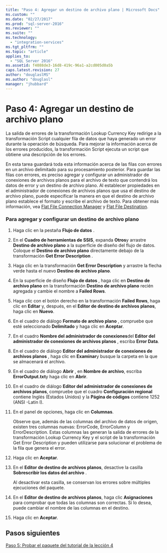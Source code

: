 ```yaml
---
title: "Paso 4: Agregar un destino de archivo plano | Microsoft Docs"
ms.custom: ""
ms.date: "02/27/2017"
ms.prod: "sql-server-2016"
ms.reviewer: ""
ms.suite: ""
ms.technology: 
  - "integration-services"
ms.tgt_pltfrm: ""
ms.topic: "article"
applies_to: 
  - "SQL Server 2016"
ms.assetid: f4088de3-16d8-419c-96a1-a2cd005d0a5b
caps.latest.revision: 27
author: "douglaslMS"
ms.author: "douglasl"
manager: "jhubbard"
---
```

# Paso 4: Agregar un destino de archivo plano
La salida de errores de la transformación Lookup Currency Key redirige a la transformación Script cualquier fila de datos que haya generado un error durante la operación de búsqueda. Para mejorar la información acerca de los errores producidos, la transformación Script ejecuta un script que obtiene una descripción de los errores.  
  
En esta tarea guardará toda esta información acerca de las filas con errores en un archivo delimitado para su procesamiento posterior. Para guardar las filas con errores, es preciso agregar y configurar un administrador de conexiones de archivos planos para el archivo de texto que contendrá los datos de error y un destino de archivo plano. Al establecer propiedades en el administrador de conexiones de archivos planos que usa el destino de archivo plano, puede especificar la manera en que el destino de archivo plano establece el formato y escribe el archivo de texto. Para obtener más información, vea [Flat File Connection Manager](../integration-services/connection-manager/flat-file-connection-manager.md) y [Flat File Destination](../integration-services/data-flow/flat-file-destination.md).  
  
### Para agregar y configurar un destino de archivo plano  
  
1.  Haga clic en la pestaña **Flujo de datos** .  
  
2.  En el **Cuadro de herramientas de SSIS**, expanda **Otros**y arrastre **Destino de archivo plano** a la superficie de diseño del flujo de datos. Coloque el **Destino de archivo plano** directamente debajo de la transformación **Get Error Description** .  
  
3.  Haga clic en la transformación **Get Error Description** y arrastre la flecha verde hasta el nuevo **Destino de archivo plano**.  
  
4.  En la superficie de diseño **Flujo de datos** , haga clic en **Destino de archivo plano** en la transformación **Destino de archivo plano** recién agregada y cambie el nombre a **Failed Rows**.  
  
5.  Haga clic con el botón derecho en la transformación **Failed Rows**, haga clic en **Editar** y, después, en el **Editor de destino de archivos planos**, haga clic en **Nuevo**.  
  
6.  En el cuadro de diálogo **Formato de archivo plano** , compruebe que esté seleccionado **Delimitado** y haga clic en **Aceptar**.  
  
7.  En el cuadro **Nombre del administrador de conexiones**del **Editor del administrador de conexiones de archivos planos** , escriba **Error Data**.  
  
8.  En el cuadro de diálogo **Editor del administrador de conexiones de archivos planos** , haga clic en **Examinar**y busque la carpeta en la que se almacenará el archivo.  
  
9. En el cuadro de diálogo **Abrir** , en **Nombre de archivo**, escriba **ErrorOutput.txt**y haga clic en **Abrir**.  
  
10. En el cuadro de diálogo **Editor del administrador de conexiones de archivos planos**, compruebe que el cuadro **Configuración regional** contiene Inglés (Estados Unidos) y la **Página de códigos** contiene 1252 (ANSI -Latin I).  
  
11. En el panel de opciones, haga clic en **Columnas**.  
  
    Observe que, además de las columnas del archivo de datos de origen, existen tres columnas nuevas: ErrorCode, ErrorColumn y ErrorDescription. Estas columnas las generan la salida de errores de la transformación Lookup Currency Key y el script de la transformación Get Error Description y pueden utilizarse para solucionar el problema de la fila que genera el error.  
  
12. Haga clic en **Aceptar**.  
  
13. En el **Editor de destino de archivos planos**, desactive la casilla **Sobrescribir los datos del archivo** .  
  
    Al desactivar esta casilla, se conservan los errores sobre múltiples ejecuciones del paquete.  
  
14. En el **Editor de destino de archivos planos**, haga clic **Asignaciones** para comprobar que todas las columnas son correctas. Si lo desea, puede cambiar el nombre de las columnas en el destino.  
  
15. Haga clic en **Aceptar**.  
  
## Pasos siguientes  
[Paso 5: Probar el paquete del tutorial de la lección 4](../integration-services/step-5-testing-the-lesson-4-tutorial-package.md)  
  
  
  
